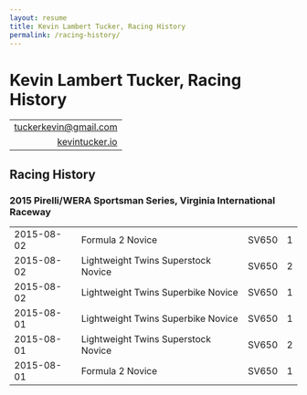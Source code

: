 ```yaml
---
layout: resume
title: Kevin Lambert Tucker, Racing History
permalink: /racing-history/
---
```


# Kevin Lambert Tucker, Racing History

|                                                                 |
|----------------------------------------------------------------:|
| [tuckerkevin@gmail.com <i class="fa fa-envelope-o"></i>][gmail] |
| [kevintucker.io <i class="fa fa-globe"></i>][kevintuckerio]     |

## <i class="fa fa-trophy"></i> Racing History

### 2015 Pirelli/WERA Sportsman Series, Virginia International Raceway

|            |                                     |       |   |
|------------|-------------------------------------|-------|---|
| 2015-08-02 | Formula 2 Novice                    | SV650 | 1 |
| 2015-08-02 | Lightweight Twins Superstock Novice | SV650 | 2 |
| 2015-08-02 | Lightweight Twins Superbike Novice  | SV650 | 1 |
| 2015-08-01 | Lightweight Twins Superbike Novice  | SV650 | 1 |
| 2015-08-01 | Lightweight Twins Superstock Novice | SV650 | 2 |
| 2015-08-01 | Formula 2 Novice                    | SV650 | 1 |


[gmail]:         mailto://tuckerkevin@gmail.com
[kevintuckerio]: http://kevintucker.io
